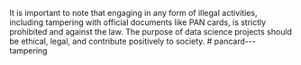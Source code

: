 It is important to note that engaging in any form of illegal activities, including tampering with official documents like PAN cards, is strictly prohibited and against the law. The purpose of data science projects should be ethical, legal, and contribute positively to society. # pancard---tampering
